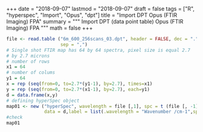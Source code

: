 +++
date = "2018-09-07"
lastmod = "2018-09-07"
draft = false
tags = ["R", "hyperspec", "Import", "Opus", "dpt"]
title = "Import DPT  Opus (FTIR Imaging) FPA"
summary = """
Import DPT (data point table) Opus (FTIR Imaging) FPA
"""
math = false
+++



```r
file <- read.table ("6m_600_256scans_03.dpt", header = FALSE, dec = ".",
                    sep = ",")
# Single shot FTIR map has 64 by 64 spectra, pixel size is equal 2.7
# by 2.7 microns
# number of rows
x1 = 64
# number of colums 
y1 = 64 
x = rep (seq(from=0, to=2.7*(y1-1), by=2.7), times=x1)
y = rep (seq(from=0, to=2.7*(x1-1), by=2.7), each=y1)
d = data.frame(x,y)
# defining hyperSpec object
map01 <- new ("hyperSpec", wavelength = file [,1], spc = t (file [, -1]),
              data = d,label = list(.wavelength = "Wavenumber /cm-1",spc = "I / a.u."))
#check
map01
```
